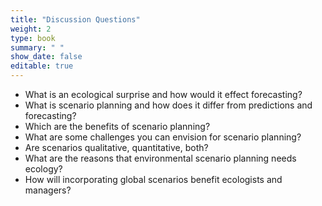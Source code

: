 ```yaml
---
title: "Discussion Questions"
weight: 2
type: book
summary: " "
show_date: false
editable: true
---
```


* What is an ecological surprise and how would it effect forecasting?
* What is scenario planning and how does it differ from predictions and forecasting?
* Which are the benefits of scenario planning?
* What are some challenges you can envision for scenario planning?
* Are scenarios qualitative, quantitative, both?
* What are the reasons that environmental scenario planning needs ecology?
* How will incorporating global scenarios benefit ecologists and managers?
